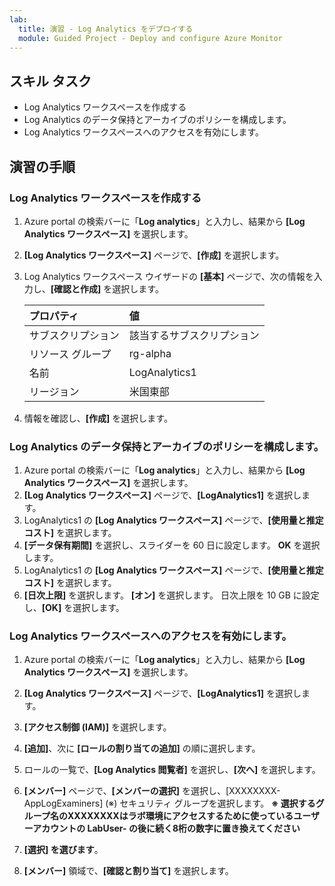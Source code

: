 ```yaml
---
lab:
  title: 演習 - Log Analytics をデプロイする
  module: Guided Project - Deploy and configure Azure Monitor
---
```


## スキル タスク

- Log Analytics ワークスペースを作成する
- Log Analytics のデータ保持とアーカイブのポリシーを構成します。
- Log Analytics ワークスペースへのアクセスを有効にします。

## 演習の手順

### Log Analytics ワークスペースを作成する

1. Azure portal の検索バーに「**Log analytics**」と入力し、結果から **[Log Analytics ワークスペース]** を選択します。
1. **[Log Analytics ワークスペース]** ページで、**[作成]** を選択します。
1. Log Analytics ワークスペース ウイザードの **[基本]** ページで、次の情報を入力し、**[確認と作成]** を選択します。
   
    | プロパティ | 値    |
    |:---------|:---------|
    | サブスクリプション  | 該当するサブスクリプション   |
    | リソース グループ    | rg-alpha  |
    | 名前  | LogAnalytics1  |
    | リージョン    | 米国東部  |

4. 情報を確認し、**[作成]** を選択します。

### Log Analytics のデータ保持とアーカイブのポリシーを構成します。

1. Azure portal の検索バーに「**Log analytics**」と入力し、結果から **[Log Analytics ワークスペース]** を選択します。
1. **[Log Analytics ワークスペース]** ページで、**[LogAnalytics1]** を選択します。
1. LogAnalytics1 の **[Log Analytics ワークスペース]** ページで、**[使用量と推定コスト]** を選択します。
1. **[データ保有期間]** を選択し、スライダーを 60 日に設定します。 **OK** を選択します。
1. LogAnalytics1 の **[Log Analytics ワークスペース]** ページで、**[使用量と推定コスト]** を選択します。
1. **[日次上限]** を選択します。 **[オン]** を選択します。 日次上限を 10 GB に設定し、**[OK]** を選択します。

### Log Analytics ワークスペースへのアクセスを有効にします。

1. Azure portal の検索バーに「**Log analytics**」と入力し、結果から **[Log Analytics ワークスペース]** を選択します。
1. **[Log Analytics ワークスペース]** ページで、**[LogAnalytics1]** を選択します。
1. **[アクセス制御 (IAM)]** を選択します。
1. **[追加]**、次に **[ロールの割り当ての追加]** の順に選択します。
1. ロールの一覧で、**[Log Analytics 閲覧者]** を選択し、**[次へ]** を選択します。
1. **[メンバー]** ページで、**[メンバーの選択]** を選択し、[XXXXXXXX-AppLogExaminers] (※) セキュリティ グループを選択します。 **※ 選択するグループ名のXXXXXXXXはラボ環境にアクセスするために使っているユーザーアカウントの LabUser- の後に続く8桁の数字に置き換えてください**
1. **[選択] を選びます**。
   
1. **[メンバー]** 領域で、**[確認と割り当て]** を選択します。
